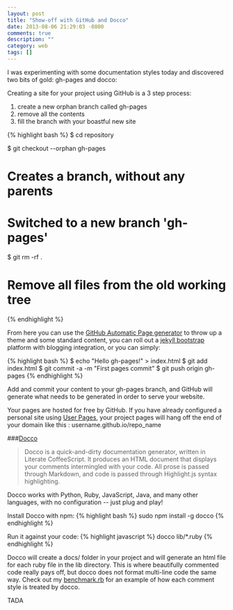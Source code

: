 ```yaml
---
layout: post
title: "Show-off with GitHub and Docco"
date: 2013-08-06 21:29:03 -0800
comments: true
description: ""
category: web
tags: []
---
```


I was experimenting with some documentation styles today and discovered two bits of gold: gh-pages and docco<!--more-->:

Creating a site for your project using GitHub is a 3 step process:
1. create a new orphan branch called gh-pages
2. remove all the contents
3. fill the branch with your boastful new site

{% highlight bash %}
$ cd repository

$ git checkout --orphan gh-pages
# Creates a branch, without any parents
# Switched to a new branch 'gh-pages'

$ git rm -rf .
# Remove all files from the old working tree
{% endhighlight %}

From here you can use the [GitHub Automatic Page generator](https://help.github.com/articles/creating-pages-with-the-automatic-generator) to throw up a theme and some standard content, you can roll out a [jekyll bootstrap](http://jekyllbootstrap.com/) platform with blogging integration, or you can simply:

{% highlight bash %}
$ echo "Hello gh-pages!" > index.html
$ git add index.html
$ git commit -a -m "First pages commit"
$ git push origin gh-pages
{% endhighlight %}

Add and commit your content to your gh-pages branch, and GitHub will generate what needs to be generated in order to serve your website.

Your pages are hosted for free by GitHub. If you have already configured a personal site using [User Pages](https://help.github.com/articles/user-organization-and-project-pages), your project pages will hang off the end of your domain like this : username.github.io/repo_name

###[Docco](http://jashkenas.github.io/docco/)
>Docco is a quick-and-dirty documentation generator, written in Literate CoffeeScript. It produces an HTML document that displays your comments intermingled with your code. All prose is passed through Markdown, and code is passed through Highlight.js syntax highlighting.

Docco works with  Python, Ruby, JavaScript, Java, and many other languages, with no configuration -- just plug and play!

Install Docco with npm:
{% highlight bash %}
sudo npm install -g docco
{% endhighlight %}

Run it against your code:
{% highlight javascript %}
docco lib/*.ruby
{% endhighlight %}

Docco will create a docs/ folder in your project and will generate an html file for each ruby file in the lib directory. This is where beautifully commented code really pays off, but docco does not format multi-line code the same way. Check out my [benchmark.rb](http://www.katieleonard.ca/PCSnotes/docs/benchmark.html) for an example of how each comment style is treated by docco.

TADA